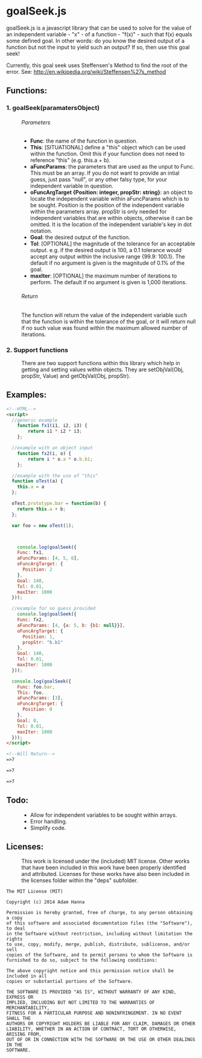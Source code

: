 # goalSeek.js

goalSeek.js is a javascript library that can be used to solve for the value of an independent variable - "x" - of a function - "f(x)" - such that f(x) equals some defined goal. In other words: do you know the desired output of a function but not the input to yield such an output? If so, then use this goal seek!

Currently, this goal seek uses Steffensen's Method to find the root of the error. 
See: http://en.wikipedia.org/wiki/Steffensen%27s_method

## Functions:
<dl>
  <dt><h3>1. goalSeek(paramatersObject)</h3>
  <dd><h6>Parameters</h6>
  <ul>
    <li><b>Func</b>: the name of the function in question.</li>
    <li><b>This</b>: [SITUATIONAL] define a "this" object which can be used within the function. Omit this if your function does not need to reference "this" (e.g. this.a + b).</li>
    <li><b>aFuncParams</b>: the parameters that are used as the unput to Func. This must be an array. If you do not want to provide an intial guess, just pass "null", or any other falsy type, for your independent variable in question.</li>
    <li><b>oFuncArgTarget {Position: integer, propStr: string}</b>: an object to locate the independent variable within aFuncParams which is to be sought. Position is the position of the independent variable within the parameters array. propStr is only needed for independent variables that are within objects, otherwise it can be omitted. It is the location of the independent variable's key in dot notation.</li>
    <li><b>Goal</b>: the desired output of the function.</li>
    <li><b>Tol</b>: [OPTIONAL] the magnitude of the tolerance for an acceptable output. e.g. if the desired output is 100, a 0.1 tolerance would accept any output within the inclusive range {99.9: 100.1}. The default if no argument is given is the magnitude of 0.1% of the goal.</li>
    <li><b>maxIter</b>: [OPTIONAL] the maximum number of iterations to perform. The default if no argument is given is 1,000 iterations.</li>
  </ul>
  <dd><h6>Return</h6>
  <dd>The function will return the value of the independent variable such that the function is within the tolerance of the goal, or it will return null if no such value was found within the maximum allowed number of iterations. 
  <dt><h3>2. Support functions</h3>
  <dd>There are two support functions within this library which help in getting and setting values within objects. They are setObjVal(Obj, propStr, Value) and getObjVal(Obj, propStr).
</dl>

## Examples:
  
```html
<!--HTML-->
<script>
  //generic example
	function fx1(i1, i2, i3) {
		return i1 * i2 * i3;
	};

  //example with an object input
	function fx2(i, o) {
		return i * o.a * o.b.b1;
	};

  //example with the use of "this"
  function oTest(a) {
    this.a = a
  };

  oTest.prototype.bar = function(b) {
    return this.a + b;
  };

  var foo = new oTest(1);



	console.log(goalSeek({
    Func: fx1, 
    aFuncParams: [4, 5, 6],
    oFuncArgTarget: {
      Position: 2
    },
    Goal: 140,
    Tol: 0.01,
    maxIter: 1000
  }));

  //example for no guess provided
	console.log(goalSeek({
    Func: fx2, 
    aFuncParams: [4, {a: 5, b: {b1: null}}],
    oFuncArgTarget: {
      Position: 1,
      propStr: "b.b1"
    },
    Goal: 140,
    Tol: 0.01,
    maxIter: 1000
  }));

  console.log(goalSeek({
    Func: foo.bar,
    This: foo,
    aFuncParams: [3],
    oFuncArgTarget: {
      Position: 0
    },
    Goal: 8,
    Tol: 0.01,
    maxIter: 1000
  }));
</script>

<!--Will Return-->
=>7

=>7

=>7

```
## Todo:
<dl>
	<dd>
	<ul>
		<li>Allow for independent variables to be sought within arrays.</li>
    <li>Error handling.</li>
		<li>Simplify code.</li>
	</ul>
</dl>

## Licenses:
<dl><dd>This work is licensed under the (included) MIT license. Other works that have been included in this work have been properly identified and attributed. Licenses for these works have also been included in the licenses folder within the "deps" subfolder.
</dl>

```
The MIT License (MIT)

Copyright (c) 2014 Adam Hanna

Permission is hereby granted, free of charge, to any person obtaining a copy
of this software and associated documentation files (the "Software"), to deal
in the Software without restriction, including without limitation the rights
to use, copy, modify, merge, publish, distribute, sublicense, and/or sell
copies of the Software, and to permit persons to whom the Software is
furnished to do so, subject to the following conditions:

The above copyright notice and this permission notice shall be included in all
copies or substantial portions of the Software.

THE SOFTWARE IS PROVIDED "AS IS", WITHOUT WARRANTY OF ANY KIND, EXPRESS OR
IMPLIED, INCLUDING BUT NOT LIMITED TO THE WARRANTIES OF MERCHANTABILITY,
FITNESS FOR A PARTICULAR PURPOSE AND NONINFRINGEMENT. IN NO EVENT SHALL THE
AUTHORS OR COPYRIGHT HOLDERS BE LIABLE FOR ANY CLAIM, DAMAGES OR OTHER
LIABILITY, WHETHER IN AN ACTION OF CONTRACT, TORT OR OTHERWISE, ARISING FROM,
OUT OF OR IN CONNECTION WITH THE SOFTWARE OR THE USE OR OTHER DEALINGS IN THE
SOFTWARE.
```
